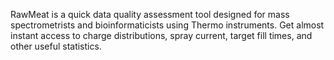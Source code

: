 RawMeat is a quick data quality assessment tool designed for mass spectrometrists and bioinformaticists using Thermo instruments. Get almost instant access to charge distributions, spray current, target fill times, and other useful statistics.